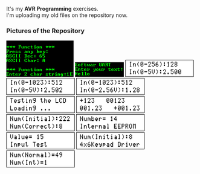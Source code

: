 It's my **AVR Programming** exercises.  
I'm uploading my old files on the repository now.

### Pictures of the Repository
![](UART_Syntax/Simulate/Album.png)
![](UART_Software%20UART/Simulate/Album.png)
![](ADC_08Bit_AVCC%20VREF/Simulate/Album.png)
![](ADC_10Bit_AVCC%20VREF/Simulate/Album.png)
![](ADC_10Bit_Internal%20VREF/Simulate/Album.png)
![](Display_LCD_Syntax/Simulate/Album.png)
![](String_Syntax/Simulate/Album.png)
![](Keypad_4x4/Simulate/Album.png)
![](EEPROM/Simulate/Album.png)
![](IO_Input/Simulate/Album.png)
![](Keypad_4x6/Simulate/Album.png)
![](IO_Input%20Interrupts/Simulate/Album.png)

